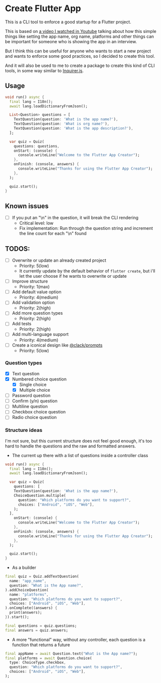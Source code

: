 # Create Flutter App

This is a CLI tool to enforce a good startup for a Flutter project.

This is based on [a video I watched in Youtube][youtubevideo] talking about how this simple things like setting the app name, org name, platforms and other things can be important for someone who is showing the app in an interview.

But I think this can be useful for anyone who wants to start a new project and wants to enforce some good practices, so I decided to create this tool.

And it will also be used to me to create a package to create this kind of CLI tools, in some way similar to [Inquirer.js][inquirergithub].

## Usage

```dart
void run() async {
  final lang = I18n();
  await lang.loadDictionaryFromJson();

  List<Question> questions = [
    TextQuestion(question: 'What is the app name?'),
    TextQuestion(question: 'What is org name?'),
    TextQuestion(question: 'What is the app description?'),
  ];

  var quiz = Quiz(
    questions: questions,
    onStart: (console) {
      console.writeLine("Welcome to the Flutter App Creator");
    },
    onFinish: (console, answers) {
      console.writeLine("Thanks for using the Flutter App Creator");
    },
  );

  quiz.start();
}
```

## Known issues

- [ ] If you put an "\n" in the question, it will break the CLI rendering
  - Critical level: low
  - Fix implementation: Run through the question string and increment the line count for each "\n" found

## TODOS:

- [ ] Overwrite or update an already created project
  - Priority: 5(low)
  - It currently update by the default behavior of `flutter create`, but i'll let the user choose if he wants to overwrite or update
- [ ] Improve structure
  - Priority: 1(max)
- [ ] Add default value option
  - Priority: 4(medium)
- [ ] Add validation option
  - Priority: 2(high)
- [ ] Add more question types
  - Priority: 2(high)
- [ ] Add tests
  - Priority: 2(high)
- [ ] Add multi-language support
  - Priority: 4(medium)
- [ ] Create a iconical design like [@clack/prompts][clackgithub]
  - Priority: 5(low)

### Question types

- [x] Text question
- [x] Numbered choice question
  - [x] Single choice
  - [x] Multiple choice
- [ ] Password question
- [ ] Confirm (y/n) question
- [ ] Multiline question
- [ ] Checkbox choice question
- [ ] Radio choice question

### Structure ideas

I'm not sure, but this current structure does not feel good enough, it's too hard to handle the questions and the raw and formatted answers.

- The current up there with a list of questions inside a controller class

```dart
void run() async {
  final lang = I18n();
  await lang.loadDictionaryFromJson();

  var quiz = Quiz(
    questions: [
    TextQuestion(question: 'What is the app name?'),
    ChoiceQuestion.multiple(
      question: "Which platforms do you want to support?",
      choices: ["Android", "iOS", "Web"],
    );
  ],
    onStart: (console) {
      console.writeLine("Welcome to the Flutter App Creator");
    },
    onFinish: (console, answers) {
      console.writeLine("Thanks for using the Flutter App Creator");
    },
  );

  quiz.start();
}
```

- As a builder

```dart
final quiz = Quiz.addTextQuestion(
  name: "app_name",
  question: "What is the App name?",
).addChoiceQuestion(
  name: "platforms",
  question: "Which platforms do you want to support?",
  choices: ["Android", "iOS", "Web"],
).onComplete((answers) {
  print(answers);
}).start();

final questions = quiz.questions;
final answers = quiz.answers;
```

- A more "functional" way, without any controller, each question is a function that returns a future

```dart
final appName = await Question.text("What is the App name?");
final platforms = await Question.choice(
  type: ChoiceType.checkbox,
  question: "Which platforms do you want to support?",
  choices: ["Android", "iOS", "Web"],
);
```

[inquirergithub]: https://github.com/SBoudrias/Inquirer.js
[clackgithub]: https://github.com/natemoo-re/clack/tree/main/packages/prompts
[youtubevideo]: https://www.youtube.com/watch?v=_wGqTXhAgMM
